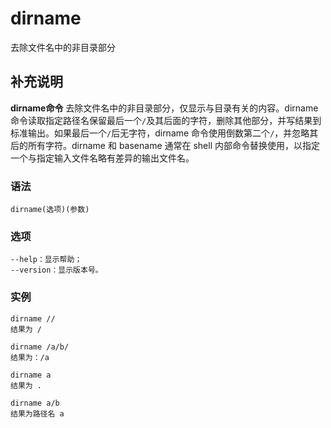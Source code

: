 dirname
===

去除文件名中的非目录部分

## 补充说明

**dirname命令** 去除文件名中的非目录部分，仅显示与目录有关的内容。dirname命令读取指定路径名保留最后一个`/`及其后面的字符，删除其他部分，并写结果到标准输出。如果最后一个`/`后无字符，dirname 命令使用倒数第二个`/`，并忽略其后的所有字符。dirname 和 basename 通常在 shell 内部命令替换使用，以指定一个与指定输入文件名略有差异的输出文件名。

###  语法

```shell
dirname(选项)(参数)
```

###  选项

```shell
--help：显示帮助；
--version：显示版本号。
```

###  实例

```shell
dirname //
结果为 /

dirname /a/b/
结果为：/a

dirname a
结果为 .

dirname a/b
结果为路径名 a
```



